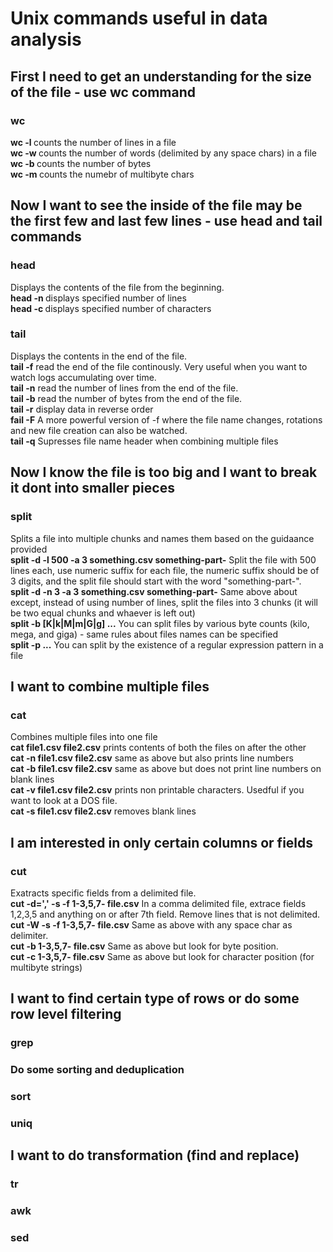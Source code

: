 # Unix commands useful in data analysis
## First I need to get an understanding for the size of the file - use wc command
### wc
<b>wc -l <filename></b> counts the number of lines in a file <br>
<b>wc -w <filename></b> counts the number of words (delimited by any space chars) in a file <br>
<b>wc -b <filename></b> counts the number of bytes <br>
<b>wc -m <filename></b> counts the numebr of multibyte chars <br>
## Now I want to see the inside of the file may be the first few and last few lines - use head and tail commands
### head
Displays the contents of the file from the beginning. <br>
<b>head -n <number of lines> <file name list></b>  displays specified number of lines <br>
<b>head -c <number of bytes> <file name list></b>  displays specified number of characters<br>
### tail
Displays the contents in the end of the file. <br>
<b>tail -f</b> read the end of the file continously. Very useful when you want to watch logs accumulating over time.<br>
<b>tail -n</b> read the number of lines from the end of the file.<br>
<b>tail -b</b> read the number of bytes from the end of the file.<br>
<b>tail -r</b> display data in reverse order<br>
<b>fail -F</b> A more powerful version of -f where the file name changes, rotations and new file creation can also be watched.<br>
<b> tail -q</b> Supresses file name header when combining multiple files
## Now I know the file is too big and I want to break it dont into smaller pieces
### split
Splits a file into multiple chunks and names them based on the guidaance provided<br>
<b>split -d -l 500 -a 3 something.csv something-part-</b> Split the file with 500 lines each, use numeric suffix for each file, the numeric suffix should be of 3 digits, and the split file should start with the word "something-part-".<br>
<b>split -d -n 3 -a 3 something.csv something-part-</b> Same above about except, instead of using number of lines, split the files into 3 chunks (it will be two equal chunks and whaever is left out)<br>
<b>split -b [K|k|M|m|G|g] ...</b> You can split files by various byte counts (kilo, mega, and giga) - same rules about files names can be specified<br>
<b>split -p <regular expression> ...</b> You can split by the existence of a regular expression pattern in a file<br>
## I want to combine multiple files
### cat
Combines multiple files into one file<br>
<b>cat file1.csv file2.csv</b> prints contents of both the files on after the other<br>
<b>cat -n file1.csv file2.csv</b> same as above but also prints line numbers<br>
<b>cat -b file1.csv file2.csv</b> same as above but does not print line numbers on blank lines<br>
<b>cat -v file1.csv file2.csv</b> prints non printable characters. Usedful if you want to look at a DOS file.<br>
<b>cat -s file1.csv file2.csv</b> removes blank lines
## I am interested in only certain columns or fields 
### cut
Exatracts specific fields from a delimited file.<br>
<b>cut -d=',' -s -f 1-3,5,7- file.csv</b> In a comma delimited file, extrace fields 1,2,3,5 and anything on or after 7th field. Remove lines that is not delimited.<br>
<b>cut -W -s -f 1-3,5,7- file.csv</b> Same as above with any space char as delimiter.<br>
<b>cut -b 1-3,5,7- file.csv</b> Same as above but look for byte position.<br>
<b>cut -c 1-3,5,7- file.csv</b> Same as above but look for character position (for multibyte strings)<br>
## I want to find certain type of rows or do some row level filtering
### grep
### Do some sorting and deduplication
### sort
### uniq
## I want to do transformation (find and replace)
### tr
### awk
### sed
